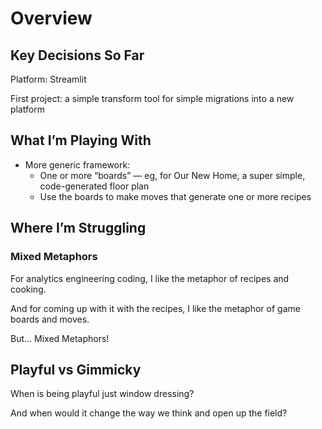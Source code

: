 # Overview

## Key Decisions So Far

Platform: Streamlit

First project: a simple transform tool for simple  migrations into a new platform


## What I’m Playing With

- More generic framework:
	- One or more “boards” — eg, for Our New Home, a super simple, code-generated floor plan 
	- Use the boards to make moves that generate one or more recipes



## Where I’m Struggling

### Mixed Metaphors

For analytics engineering coding, 
I like the metaphor of recipes and cooking.

And for coming up with it with the recipes,
I like the metaphor of game boards and moves.

But… Mixed Metaphors!  


## Playful vs Gimmicky

When is being playful 
just window dressing?

And when would it 
change the way we think
and open up the field?


